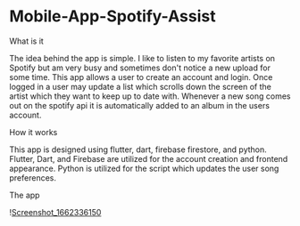 # Mobile-App-Spotify-Assist
What is it

The idea behind the app is simple.  I like to listen to my favorite artists on Spotify
but am very busy and sometimes don't notice a new upload for some time.  This app allows a user to create an account and login.  Once logged in a user may update
a list which scrolls down the screen of the artist which they want to keep up to date with.  Whenever a new song comes out on the spotify api it is automatically 
added to an album in the users account.


How it works

This app is designed using flutter, dart, firebase firestore, and python.  Flutter, Dart, and Firebase are utilized for the account creation and frontend appearance.  Python is utilized for the script which updates the user song preferences.

The app

\![Screenshot_1662336150](https://user-images.githubusercontent.com/52471959/188339851-bd974c79-d75a-464d-8a6d-54f2f041f3f4.png)

